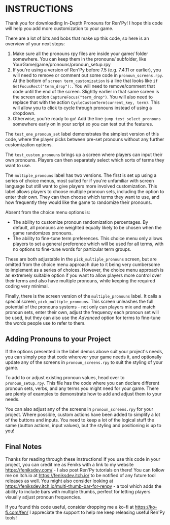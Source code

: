 # INSTRUCTIONS

Thank you for downloading In-Depth Pronouns for Ren'Py! I hope this code will help you add more customization to your game.

There are a lot of bits and bobs that make up this code, so here is an overview of your next steps:

1. Make sure all the pronouns rpy files are inside your game/ folder somewhere. You can keep them in the pronouns/ subfolder, like YourGame/game/pronouns/pronoun_setup.rpy
2. If you're using a version of Ren'Py before 7.5 (e.g. 7.4.11 or earlier), you will need to remove or comment out some code in `pronoun_screens.rpy`. At the bottom of `screen term_customization` is a line that looks like `if GetFocusRect("term_drop"):`. You will need to remove/comment that code until the end of the screen. Slightly earlier in that same screen is the screen action `CaptureFocus("term_drop")`. You will also need to replace that with the action `CycleCustomTerm(current_key, term)`. This will allow you to click to cycle through pronouns instead of using a dropdown.
3. Otherwise, you're ready to go! Add the line `jump test_select_pronouns` somewhere early on in your script so you can test out the features.

The `test_one_pronoun_set` label demonstrates the simplest version of this code, where the player picks between pre-set pronouns without any further customization options.

The `test_custom_pronouns` brings up a screen where players can input their own pronouns. Players can then separately select which sorts of terms they want to use.

The `multiple_pronouns` label has two versions. The first is set up using a series of choice menus, most suited for if you're unfamiliar with screen language but still want to give players more involved customization. This label allows players to choose multiple pronoun sets, including the option to enter their own. They can then choose which terms they want to use, and how frequently they would like the game to randomize their pronouns.

Absent from the choice menu options is:

- The ability to customize pronoun randomization percentages. By default, all pronouns are weighted equally likely to be chosen when the game randomizes pronouns.
- The ability to fine-tune term preferences. This choice menu only allows players to set a general preference which will be used for all terms, with no options to fine-tune words for particular term groups.

These are both adjustable in the `pick_multiple_pronouns` screen, but are omitted from the choice menu approach due to it being very cumbersome to implement as a series of choices. However, the choice menu approach is an extremely suitable option if you want to allow players more control over their terms and also have multiple pronouns, while keeping the required coding very minimal.

Finally, there is the screen version of the `multiple_pronouns` label. It calls a special screen, `pick_multiple_pronouns`. This screen unleashes the full potential of the pronouns systems - not only can players mix and match pronoun sets, enter their own, adjust the frequency each pronoun set will be used, but they can also use the *Advanced* option for terms to fine-tune the words people use to refer to them.

## Adding Pronouns to your Project

If the options presented in the label demos above suit your project's needs, you can simply pop that code wherever your game needs it, and optionally update any of the screens in `pronoun_screens.rpy` to suit the styling of your game.

To add to or adjust existing pronoun values, head over to `pronoun_setup.rpy`. This file has the code where you can declare different pronoun sets, verbs, and any terms you might need for your game. There are plenty of examples to demonstrate how to add and adjust them to your needs.

You can also adjust any of the screens in `pronoun_screens.rpy` for your project. Where possible, custom actions have been added to simplify a lot of the buttons and inputs. You need to keep a lot of the logical stuff the same (button actions, input values), but the styling and positioning is up to you!

## Final Notes

Thanks for reading through these instructions! If you use this code in your project, you can credit me as Feniks with a link to my website https://feniksdev.com/ - I also post Ren'Py tutorials on there! You can follow me on itch.io at https://feniksdev.itch.io/ to be notified of any future tool releases as well. You might also consider looking at https://feniksdev.itch.io/multi-thumb-bar-for-renpy - a tool which adds the ability to include bars with multiple thumbs, perfect for letting players visually adjust pronoun frequencies.

If you found this code useful, consider dropping me a ko-fi at https://ko-fi.com/fen/ I appreciate the support to help me keep releasing useful Ren'Py tools!
